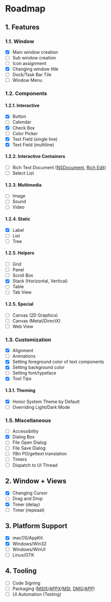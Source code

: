# Roadmap
## 1. Features
### 1.1. Window
- [x] Main window creation
- [ ] Sub window creation
- [ ] Icon assignment
- [x] Changing window title
- [ ] Dock/Task Bar Tile
- [ ] Window Menu

### 1.2. Components
#### 1.2.1. Interactive
- [x] Button
- [ ] Calendar
- [x] Check Box
- [ ] Color Picker
- [x] Text Field (single line)
- [x] Text Field (multiline)

#### 1.2.2. Interactive Containers
- [ ] Rich Text Document ([NSDocument](https://developer.apple.com/documentation/appkit/documents_data_and_pasteboard/developing_a_document-based_app?language=objc), [Rich Edit](https://learn.microsoft.com/en-us/windows/win32/controls/rich-edit-controls))
- [ ] Select List

#### 1.2.3. Multimedia
- [ ] Image
- [ ] Sound
- [ ] Video

#### 1.2.4. Static
- [x] Label
- [ ] List
- [ ] Tree

#### 1.2.5. Helpers
- [ ] Grid
- [ ] Panel
- [ ] Scroll Box
- [x] Stack (Horizontal, Vertical)
- [ ] Table
- [ ] Tab View

#### 1.2.5. Special
- [ ] Canvas (2D Graphics)
- [ ] Canvas (Metal/DirectX)
- [ ] Web View

### 1.3. Customization
- [x] Alignment
- [ ] Animations
- [x] Setting foreground color of text components
- [x] Setting background color
- [ ] Setting font/typeface
- [x] Tool Tips

#### 1.3.1. Theming
- [x] Honor System Theme by Default
- [ ] Overriding Light/Dark Mode

### 1.5. Miscellaneous
- [ ] Accessibility
- [x] Dialog Box
- [ ] File Open Dialog
- [ ] File Save Dialog
- [ ] I18n PO/gettext translation
- [ ] Timers
- [ ] Dispatch to UI Thread

## 2. Window + Views
- [x] Changing Cursor
- [ ] Drag and Drop
- [x] Timer (delay)
- [ ] Timer (repeaat)

## 3. Platform Support
- [x] macOS/AppKit
- [x] Windows/Win32
- [ ] Windows/WinUI
- [ ] Linux/GTK

## 4. Tooling
- [ ] Code Signing
- [ ] Packaging ([MSIX](https://learn.microsoft.com/en-us/windows/msix/)/[APPX](https://learn.microsoft.com/en-us/windows/win32/appxpkg/appx-portal)/[MSI](https://learn.microsoft.com/en-us/windows/win32/msi/windows-installer-portal), [DMG](https://en.wikipedia.org/wiki/Apple_Disk_Image)/[APP](https://developer.apple.com/library/archive/documentation/CoreFoundation/Conceptual/CFBundles/Introduction/Introduction.html))
- [ ] UI Automation (Testing)
